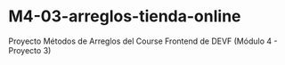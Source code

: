# M4-03-arreglos-tienda-online
Proyecto Métodos de Arreglos del Course Frontend de DEVF (Módulo 4 - Proyecto 3)
